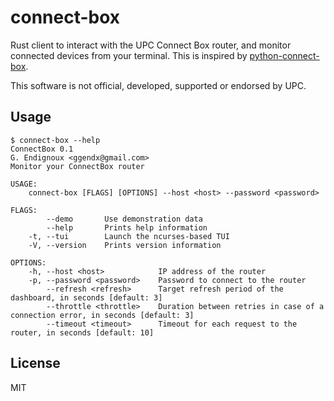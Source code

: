 # connect-box

Rust client to interact with the UPC Connect Box router, and monitor connected devices from your terminal.
This is inspired by [python-connect-box](https://github.com/home-assistant-ecosystem/python-connect-box).

This software is not official, developed, supported or endorsed by UPC.

## Usage

```
$ connect-box --help
ConnectBox 0.1
G. Endignoux <ggendx@gmail.com>
Monitor your ConnectBox router

USAGE:
    connect-box [FLAGS] [OPTIONS] --host <host> --password <password>

FLAGS:
        --demo       Use demonstration data
        --help       Prints help information
    -t, --tui        Launch the ncurses-based TUI
    -V, --version    Prints version information

OPTIONS:
    -h, --host <host>            IP address of the router
    -p, --password <password>    Password to connect to the router
        --refresh <refresh>      Target refresh period of the dashboard, in seconds [default: 3]
        --throttle <throttle>    Duration between retries in case of a connection error, in seconds [default: 3]
        --timeout <timeout>      Timeout for each request to the router, in seconds [default: 10]
```

## License

MIT
